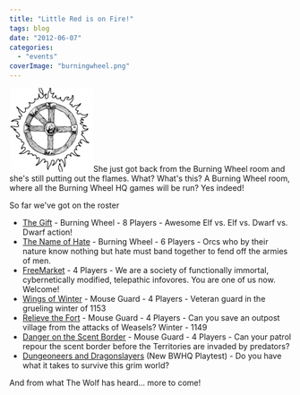 ```yaml
---
title: "Little Red is on Fire!"
tags: blog
date: "2012-06-07"
categories: 
  - "events"
coverImage: "burningwheel.png"
---
```


[![](/images/burningwheel-150x150.png "burningwheel")](http://www.bigbadcon.com/wp-content/uploads/2012/05/burningwheel.png)She just got back from the Burning Wheel room and she's still putting out the flames. What? What's this? A Burning Wheel room, where all the Burning Wheel HQ games will be run? Yes indeed!

So far we've got on the roster

- [The Gift](http://www.bigbadcon.com/events/the-gift/ "The Gift") - Burning Wheel - 8 Players - Awesome Elf vs. Elf vs. Dwarf vs. Dwarf action!
- [The Name of Hate](http://www.bigbadcon.com/events/the-name-of-hate/ "The Name of Hate") - Burning Wheel - 6 Players - Orcs who by their nature know nothing but hate must band together to fend off the armies of men.
- [FreeMarket](http://www.bigbadcon.com/events/freemarket/ "FreeMarket") - 4 Players - We are a society of functionally immortal, cybernetically modified, telepathic infovores. You are one of us now. Welcome!
- [Wings of Winter](http://www.bigbadcon.com/events/wings-of-winter/ "Wings of Winter") - Mouse Guard - 4 Players - Veteran guard in the grueling winter of 1153
- [Relieve the Fort](http://www.bigbadcon.com/events/relieve-the-fort/ "Relieve the Fort") - Mouse Guard - 4 Players - Can you save an outpost village from the attacks of Weasels? Winter - 1149
- [Danger on the Scent Border](http://www.bigbadcon.com/events/danger-on-the-scent-border/ "Danger on the Scent Border") - Mouse Guard - 4 Players - Can your patrol repour the scent border before the Territories are invaded by predators?
- [Dungeoneers and Dragonslayers](http://www.bigbadcon.com/events/dungeoneers-dragonslayers-playtest/ "Dungeoneers & Dragonslayers – Playtest") (New BWHQ Playtest) - Do you have what it takes to survive this grim world?

And from what The Wolf has heard... more to come!
